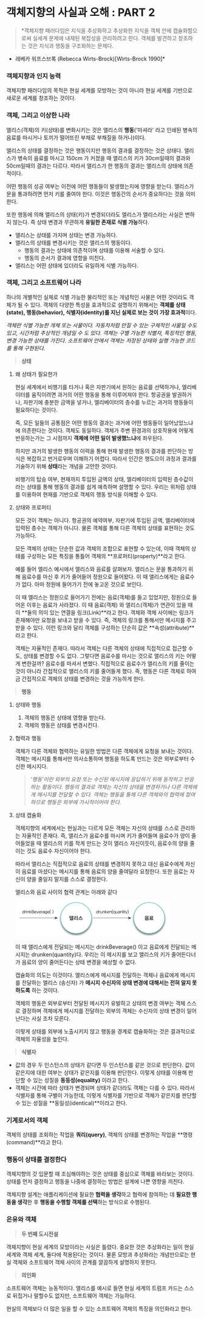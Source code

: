 # 객체지향의 사실과 오해 : PART 2

> *객체지향 패러다임은 지식을 추상화하고 추상화한 지식을 객체 안에 캡슐화함으로써 실세계 문제에 내재된 복잡성을 관리하려고 한다. 객체를 발견하고 창조하는 것은 지식과 행동을 구조화하는 문제다.

- 레베카 워프스브록 (Rebecca Wirts-Brock)[Wirts-Brock 1990]*
> 

### 객체지향과 인지 능력

객체지향 패러다임의 목적은 현실 세계를 모방하는 것이 아니라 현실 세계를 기반으로 새로운 세계를 창조하는 것이다.

### 객체, 그리고 이상한 나라

앨리스(객체)의 키(상태)를 변화시키는 것은 앨리스의 **행동**('마셔라' 라고 인쇄된 병속의 음료를 마시거나 토끼가 떨어뜨린 부채로 부채질을 하거나)이다.

앨리스의 상태를 결정하는 것은 행동이지만 행동의 결과를 결정하는 것은 상태다. 앨리스가 병속의 음료를 마시고 150cm 가 커졌을 때 앨리스의 키가 30cm일때의 결과와 50cm일때의 결과는 다르다. 따라서 앨리스가 한 행동의 결과는 앨리스의 상태에 의존적이다.

어떤 행동의 성공 여부는 이전에 어떤 행동들이 발생했는지에 영향을 받는다. 앨리스가 문을 통과하려면 먼저 키를 줄여야 한다. 이것은 행동간의 순서가 중요하다는 것을 의미한다.

또한 행동에 의해 앨리스의 상태(키)가 변경되더라도 앨리스가 앨리스라는 사실은 변하지 않는다. 즉 상태 변경과 무관하게 **유일한 존재로 식별 가능**하다.

- 앨리스는 상태를 가지며 상태는 변경 가능하다.
- 앨리스의 상태를 변경시키는 것은 앨리스의 행동이다.
    - 행동의 결과는 상태에 의존적이며 상태를 이용해 서술할 수 있다.
    - 행동의 순서가 결과에 영향을 미친다.
- 앨리스는 어떤 상태에 있더라도 유일하게 식별 가능하다.

### 객체, 그리고 소프트웨어 나라

하나의 개별적인 실체로 식별 가능한 물리적인 또는 개념적인 사물은 어떤 것이라도 객체가 될 수 있다. 객체의 다양한 특성을 효과적으로 설명하기 위해서는 **객체를 상태(state), 행동(behavior), 식별자(identity)를 지닌 실체로 보는 것이 가장 효과적**이다.

*객체란 식별 가능한 개체 또는 사물이다. 자동차처럼 만질 수 있는 구체적인 사물일 수도 있고, 시간처럼 추상적인 개념일 수 도 있다. 객체는 구별 가능한 식별자, 특징적인 행동, 변경 가능한 상태를 가진다. 소프트웨어 안에서 객체는 저장된 상태와 실행 가능한 코드를 통해 구현된다.*

> **상태**
> 
1.  왜 상태가 필요한가
    
    현실 세계에서 비행기를 타거나 혹은 자판기에서 원하는 음료를 선택하거나, 엘리베이터를 움직이려면 과거의 어떤 행동을 통해 이루어져야 한다. 항공권을 발권하거나, 자판기에 충분한 금액을 넣거나, 엘리베이터의 층수를 누르는 과거의 행동들이 필요하다는 것이다.
    
    즉, 모든 일들의 공통점은 어떤 행동의 결과는 과거에 어떤 행동들이 일어났었느냐에 의존한다는 것이다. 객체도 동일하다. 객체가 주변 환경과의 상호작용에 어떻게 반응하는가는 그 시점까지 **객체에 어떤 일이 발생했느냐**에 좌우된다.
    
    하지만 과거의 발생한 행동의 이력을 통해 현재 발생한 행동의 결과를 판단하는 방식은 복잡하고 번거로우며 이해하기 어렵다. 따라서 인간은 행도으이 과정과 결과를 기술하기 위해 **상태**라는 개념을 고안한 것이다. 
    
    비행기의 탑승 여부, 현재까지 투입된 금액의 상태, 엘리베이터의 입력된 층수값이라는 상태를 통해 행동의 결과를 쉽게 예측하며 설명할 수 있다. 우리는 위처럼 상태를 이용하여 현재를 기반으로 객체의 행동 방식을 이해할 수 있다.
    
2. 상태와 프로퍼티
    
    모든 것이 객체는 아니다. 항공권의 예약여부, 자판기에 투입된 금액, 엘리베이터에 입력된 층수는 객체가 아니다. 물론 객체를 통해 다른 객체의 상태를 표현하는 것도 가능하다.
    
    모든 객체의 상태는 단순한 값과 객체의 조합으로 표현할 수 있는데, 이때 객체의 상태를 구성하는 모든 특징을 통틀어 객체의 **프로퍼티(property)**라고 한다. 
    
    예를 들어 앨리스 예시에서 앨리스와 음료를 살펴보자. 앨리스는 문을 통과하기 위해 음료수를 마신 후 키가 줄어들어 정원으로 들어왔다. 이 때 앨리스에게는 음료수가 없다. 아마 정원에 들어가기 전에 놓고온 것으로 보인다. 
    
    이 때 앨리스는 정원으로 들어가기 전에는 음료(객체)를 들고 있었지만, 정원으로 들어온 이후는 음료가 사라졌다. 이 때 음료(객체) 와 앨리스(객체)가 연관이 있을 때 이 **둘의 의미 있는 연결을 링크(Link)**라고 한다. 객체와 객체 사이에는 링크가 존재해야만 요청을 보내고 받을 수 있다. 즉, 객체의 링크를 통해서만 메시지를 주고받을 수 있다.  이런 링크와 달리 객체를 구성하는 단순히 값은 **속성(attribute)**라고 한다. 
    
    객체는 자율적인 존재다. 따라서 객체는 다른 객체의 상태에 직접적으로 접근할 수도, 상태를 변경할 수도 없다. 그렇다면 음료수를 마시는 것으로 앨리스의 키는 어떻게 변한걸까? 음료수를 마셔서 변했다. 직접적으로 음료수가 앨리스의 키를 줄이는 것이 아니라 간접적으로 앨리스의 키를 줄어들게 했다. 즉, 행동은 다른 객체로 하여금 간접적으로 객체의 상태를 변경하는 것을 가능하게 한다.
    
> **행동**
> 
1.  상태와 행동
    1. 객체의 행동은 상태에 영향을 받는다.
    2. 객체의 행동은 상태를 변경시킨다.

2. 협력과 행동
    
    객체가 다른 객체와 협력하는 유일한 방법은 다른 객체에게 요청을 보내는 것이다. 객체는 메시지를 통해서만 의사소통하며 행동을 하도록 만드는 것은 외부로부터 수신한 메시지다.
    
    > *'행동'이란 외부의 요청 또는 수신된 메시지에 응답하기 위해 동작하고 반응하는 활동이다. 행동의 결과로 객체는 자신의 상태을 변경하거나 다른 객체에게 메시지를 전달할 수 있다. 객체는 행동을 통해 다른 객체와의 협력에 참여하므로 행동은 외부에 가시적이어야 한다.*
    > 
    
3. 상태 캡슐화
    
    객체지향의 세계에서는 현실과는 다르게 모든 객체는 자신의 상태를 스스로 관리하는 자율적인 존재다. 즉, 앨리스가 음료수를 마시며 키가 줄어들며 음료수가 양이 줄어들었을 때 앨리스의 키를 작게 만드는 것이 앨리스 자신이듯이, 음료수의 양을 줄이는 것도 음료수 자신이어야 한다.
    
    따라서 앨리스는 직접적으로 음료의 상태를 변경하지 못하고 대신 음료수에게 자신이 음료를 마셨다는 메시지를 통해 음료의 양을 줄여달라 요청한다. 또한 음료는 자신이 양을 줄일지 말지를 스스로 결정한다.
    
    앨리스와 음료 사이의 협력 관계는 아래와 같다
    
   <img src="img/alice_drink.png">
    
    이 때 앨리스에게 전달되는 메시지는 drinkBeverage() 이고 음료에게 전달되는 메시지는 drunken(quantity)다. 우리는 이 메시지를 보고 앨리스의 키가 줄어든다너가 음료의 양이 줄어든다는 상태 변경을 예상할 수 없다. 
    
    캡슐화의 의도는 이것이다. 앨리스에게 메시지를 전달하는 객체나 음료에게 메시지를 전달하는 앨리스 (송신자) 가 **메시지 수신자의 상태 변경에 대해서는 전혀 알지 못하도록** 하는 것이다.
    
    객체의 행동은 외부로부터 전달된 메시지가 유발하고 상태의 변경 여부는 객체 스스로 결정하며 객체에게 메시지를 전달하는 외부의 객체는 수신자의 상태 변경이 일어난다는 사실 조차 모른다. 
    
    이렇게 상태를 외부에 노출시키지 않고 행동을 경계로 캡슐화하는 것은 결과적으로 객체의 자율성을 높인다.

> **식별자**
> 
- 값의 경우 두 인스턴스의 상태가 같다면 두 인스턴스를 같은 것으로 판단한다. 값이 같은지에 대한 여부는 상태가 같은지를 이용해 판단한다. 이렇게 상태를 이용해 판단할 수 있는 성질을 **동등성(equality)** 이라고 한다.
- 객체는 시간에 따라 상태가 변경되며 상태가 같더라도 객체는 다를 수 있다. 따라서 식별자를 통해 구별이 가능한데, 이렇게 식별자를 기반으로 객체가 같은지를 판단할 수 있는 성질을 **동일성(identical)**이라고 한다.

### 기계로서의 객체

객체의 상태를 조회하는 작업을 **쿼리(query)**, 객체의 상태를 변경하는 작업을 **명령(command)**라고 한다.

### 행동이 상태를 결정한다

객체지향의 갓 입문할 때 조심해야하는 것은 상태를 중심으로 객체를 바라보는 것이다. 상태를 먼저 결정하고 행동을 나중에 결정하는 방법은 설계에 나쁜 영향을 끼친다.

객체지향 설계는 애플리케이션에 필요한 **협력을 생각**하고 협력에 참여하는 데 **필요한 행동을 생각**한 후 **행동을 수행할 객체를 선택**하는 방식으로 수행된다.

### 은유와 객체

> **두 번째 도시전설**
> 

객체지향이 현실 세계의 모방이라는 사실은 틀렸다. 중요한 것은 추상화라는 일이 현실 세계와 객체 세계, 둘다에 적용된다는 것이다. 물론 모방과 추상화라는 개념만으로는 현실 객체와 소프트웨어 객체 사이의 관계를 깔끔하게 설명하지 못한다.

> **의인화**
> 

소프트웨어 객체는 능동적이다. 앨리스를 예시로 들면 현실 세계의 트럼프 카드는 스스로 뒤집거나 말할수도 없지만, 소프트웨어 객체는 가능하다.

현실의 객체보다 더 많은 일을 할 수 있는 소프트웨어 객체의 특징을 의인화라고 한다.

